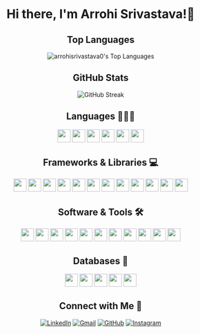 <div align="center">

  <h1>Hi there, I'm Arrohi Srivastava!👋</h1>


## Top Languages
![arrohisrivastava0's Top Languages](https://github-readme-stats.vercel.app/api/top-langs/?username=arrohisrivastava0&theme=react&show_icons=true&layout=compact)


## GitHub Stats
![GitHub Streak](https://github-readme-streak-stats.herokuapp.com/?user=arrohisrivastava0&theme=react)

## Languages 👩🏻‍💻
<p>
  <code><img height="30" src="https://img.shields.io/badge/Dart-0175C2?style=for-the-badge&logo=dart&logoColor=white"></code>
  <code><img height="30" src="https://img.shields.io/badge/Java-007396?style=for-the-badge&logo=java&logoColor=white"></code>
  <code><img height="30" src="https://img.shields.io/badge/Python-FFD43B?style=for-the-badge&logo=python&logoColor=blue"></code>
  <code><img height="30" src="https://img.shields.io/badge/Kotlin-7F52FF?&style=for-the-badge&logo=kotlin&logoColor=white"></code>
  <code><img height="30" src="https://img.shields.io/badge/C-00599C?style=for-the-badge&logo=c&logoColor=white"></code>
  <code><img height="30" src="https://img.shields.io/badge/C++-00599C?style=for-the-badge&logo=cplusplus&logoColor=white"></code>

</p>

## Frameworks & Libraries 💻
<p>
  <code><img height="30" src="https://img.shields.io/badge/Flutter-02569B?style=for-the-badge&logo=flutter&logoColor=white"></code>
  <code><img height="30" src="https://img.shields.io/badge/BLoC-0D47A1?style=for-the-badge&logo=flutter&logoColor=white"></code>
  <code><img height="30" src="https://img.shields.io/badge/Jetpack%20Compose-4285F4?style=for-the-badge&logo=android&logoColor=white"></code>
  <code><img height="30" src="https://img.shields.io/badge/TensorFlow-FF6F00?style=for-the-badge&logo=tensorflow&logoColor=white"></code>
  <code><img height="30" src="https://img.shields.io/badge/TensorFlow%20Lite-FF6F00?style=for-the-badge&logo=tensorflow&logoColor=white"></code>
<code><img height="30" src="https://img.shields.io/badge/OpenCV-5C3EE8?style=for-the-badge&logo=opencv&logoColor=white"></code>
  <code><img height="30" src="https://img.shields.io/badge/NumPy-013243?style=for-the-badge&logo=numpy&logoColor=white"></code>
<code><img height="30" src="https://img.shields.io/badge/Pandas-150458?style=for-the-badge&logo=pandas&logoColor=white"></code>
<code><img height="30" src="https://img.shields.io/badge/Matplotlib-11557C?style=for-the-badge&logo=matplotlib&logoColor=white"></code>
<code><img height="30" src="https://img.shields.io/badge/Seaborn-3776AB?style=for-the-badge&logo=python&logoColor=white"></code>
<code><img height="30" src="https://img.shields.io/badge/PyTorch-EE4C2C?style=for-the-badge&logo=pytorch&logoColor=white"></code>
<code><img height="30" src="https://img.shields.io/badge/Retrofit-007396?style=for-the-badge&logo=android&logoColor=white"></code>


</p>

## Software & Tools 🛠️
<p>
<code><img height="30" src="https://img.shields.io/badge/Android%20Studio-3DDC84?style=for-the-badge&logo=android-studio&logoColor=white"></code>
  <code><img height="30" src="https://img.shields.io/badge/Jupyter-F37626?style=for-the-badge&logo=jupyter&logoColor=white"></code>
<code><img height="30" src="https://img.shields.io/badge/Google%20Colab-F9AB00?style=for-the-badge&logo=google-colab&logoColor=black"></code>
<code><img height="30" src="https://img.shields.io/badge/IntelliJ%20IDEA-000000?style=for-the-badge&logo=intellij-idea&logoColor=white"></code>
<code><img height="30" src="https://img.shields.io/badge/VS%20Code-007ACC?style=for-the-badge&logo=visual-studio-code&logoColor=white"></code>
<code><img height="30" src="https://img.shields.io/badge/Git-F05032?style=for-the-badge&logo=git&logoColor=white"></code>
<code><img height="30" src="https://img.shields.io/badge/GitHub-181717?style=for-the-badge&logo=github&logoColor=white"></code>
<code><img height="30" src="https://img.shields.io/badge/Postman-FF6C37?style=for-the-badge&logo=postman&logoColor=white"></code>
<code><img height="30" src="https://img.shields.io/badge/Azure-0078D4?style=for-the-badge&logo=microsoft-azure&logoColor=white"></code>
<code><img height="30" src="https://img.shields.io/badge/Spyder-FF0000?style=for-the-badge&logo=spyder-ide&logoColor=white"></code>
<code><img height="30" src="https://img.shields.io/badge/Thonny-5A9BD3?style=for-the-badge&logoColor=white"></code>
</p>

## Databases 💾
<p>
  <code><img height="30" src="https://img.shields.io/badge/SQfLite-003B57?style=for-the-badge&logo=sqlite&logoColor=white"></code>
  <code><img height="30" src="https://img.shields.io/badge/SQLite-003B57?style=for-the-badge&logo=sqlite&logoColor=white"></code>
<code><img height="30" src="https://img.shields.io/badge/Room-FF6F00?style=for-the-badge&logo=android&logoColor=white"></code>
<code><img height="30" src="https://img.shields.io/badge/Firebase%20Realtime%20Database-FFCA28?style=for-the-badge&logo=firebase&logoColor=black"></code>
<code><img height="30" src="https://img.shields.io/badge/Firebase%20Firestore-FFCA28?style=for-the-badge&logo=firebase&logoColor=black"></code>

</p>

## Connect with Me 🔗
<p>
  <a href="https://www.linkedin.com/in/arrohi-srivastava/"><img alt="LinkedIn" src="https://img.shields.io/badge/-LinkedIn-0077B5?style=for-the-badge&logo=linkedin&logoColor=white"></a>
  <a href="mailto:arrohisrivastava0@gmail.com"><img alt="Gmail" src="https://img.shields.io/badge/-Gmail-D14836?style=for-the-badge&logo=gmail&logoColor=white"></a>
  <a href="https://github.com/arrohisrivastava0"><img alt="GitHub" src="https://img.shields.io/badge/-GitHub-181717?style=for-the-badge&logo=github&logoColor=white"></a>
    <a href="https://www.instagram.com/_arrohiii_/"><img alt="Instagram" src="https://img.shields.io/badge/-Instagram-E4405F?style=for-the-badge&logo=instagram&logoColor=white"></a>
</p>
  
</div>
